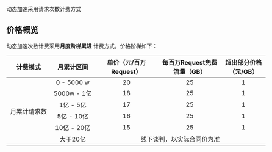 动态加速采用请求次数计费方式

## 价格概览
动态加速次数计费采用**月度阶梯累进** 计费方式，价格阶梯如下：
<table style="width:1000px">
	<thead>
		<tr>
			<th scope="col" style="width: 100px;">计费模式</th>
			<th scope="col" style="width: 100px;">月累计区间</th>
			<th scope="col" style="width: 150px;">单价（元/百万Request）</th>
			<th scope="col" style="width: 150px;">每百万Request免费流量（GB）</th>
			<th scope="col" style="width: 100px;">超出部分价格（元/GB）</th>
		</tr>
	</thead>
	<tbody>
		<tr>
			<td colspan="1" rowspan="7" style="text-align: center; width: 100px;">月累计请求数</td>
			<td style="text-align: center; width: 100px;">0 - 5000 w</td>
			<td style="text-align: center; width: 150px;">20</td>
			<td style="text-align: center; width: 150px;">25</td>
			<td style="text-align: center; width: 100px;">1</td>
		</tr>
		<tr>
			<td style="text-align: center; width: 100px;">5000w - 1亿</td>
			<td style="text-align: center; width: 150px;">18</td>
			<td style="text-align: center; width: 150px;">25</td>
			<td style="text-align: center; width: 100px;">1</td>
		</tr>
		<tr>
			<td style="text-align: center; width: 100px;">1亿 - 5亿</td>
			<td style="text-align: center; width: 150px;">17</td>
			<td style="text-align: center; width: 150px;">25</td>
			<td style="text-align: center; width: 100px;">1</td>
		</tr>
		<tr>
			<td style="text-align: center; width: 100px;">5亿 - 10亿</td>
			<td style="text-align: center; width: 150px;">16</td>
			<td style="text-align: center; width: 150px;">25</td>
			<td style="text-align: center; width: 100px;">1</td>
		</tr>
		<tr>
			<td style="text-align: center; width: 100px;">10亿 - 20亿</td>
			<td style="text-align: center; width: 150px;">15</td>
			<td style="text-align: center; width: 150px;">25</td>
			<td style="text-align: center; width: 100px;">1</td>
		</tr>
		<tr>
			<td style="text-align: center; width: 100px;">大于20亿</td>
			<td colspan="3" rowspan="1" style="text-align: center; width: 145px;">线下谈判，以实际合同价为准</td>
		</tr>
	</tbody>
</table>

